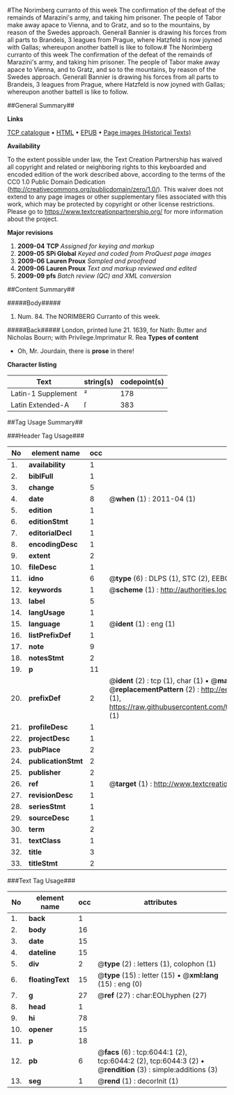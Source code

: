 #The Norimberg curranto of this week The confirmation of the defeat of the remainds of Marazini's army, and taking him prisoner. The people of Tabor make away apace to Vienna, and to Gratz, and so to the mountains, by reason of the Swedes approach. Generall Bannier is drawing his forces from all parts to Brandeis, 3 leagues from Prague, where Hatzfeld is now joyned with Gallas; whereupon another battell is like to follow.#
The Norimberg curranto of this week The confirmation of the defeat of the remainds of Marazini's army, and taking him prisoner. The people of Tabor make away apace to Vienna, and to Gratz, and so to the mountains, by reason of the Swedes approach. Generall Bannier is drawing his forces from all parts to Brandeis, 3 leagues from Prague, where Hatzfeld is now joyned with Gallas; whereupon another battell is like to follow.

##General Summary##

**Links**

[TCP catalogue](http://www.ota.ox.ac.uk/tcp/)  • 
[HTML](http://tei.it.ox.ac.uk/tcp/Texts-HTML/free/A08/A08148.html)  • 
[EPUB](http://tei.it.ox.ac.uk/tcp/Texts-EPUB/free/A08/A08148.epub) • 
[Page images (Historical Texts)](https://historicaltexts.jisc.ac.uk/eebo-99841459e)

**Availability**

To the extent possible under law, the Text Creation Partnership has waived all copyright and related or neighboring rights to this keyboarded and encoded edition of the work described above, according to the terms of the CC0 1.0 Public Domain Dedication (http://creativecommons.org/publicdomain/zero/1.0/). This waiver does not extend to any page images or other supplementary files associated with this work, which may be protected by copyright or other license restrictions. Please go to https://www.textcreationpartnership.org/ for more information about the project.

**Major revisions**

1. __2009-04__ __TCP__ *Assigned for keying and markup*
1. __2009-05__ __SPi Global__ *Keyed and coded from ProQuest page images*
1. __2009-06__ __Lauren Proux__ *Sampled and proofread*
1. __2009-06__ __Lauren Proux__ *Text and markup reviewed and edited*
1. __2009-09__ __pfs__ *Batch review (QC) and XML conversion*

##Content Summary##

#####Body#####

1. Num. 84. The NORIMBERG Curranto of this week.

#####Back#####
London, printed Iune 21. 1639, for Nath: Butter and Nicholas Bourn; with Privilege.Imprimatur R. Rea
**Types of content**

  * Oh, Mr. Jourdain, there is **prose** in there!

**Character listing**


|Text|string(s)|codepoint(s)|
|---|---|---|
|Latin-1 Supplement|²|178|
|Latin Extended-A|ſ|383|

##Tag Usage Summary##

###Header Tag Usage###

|No|element name|occ|attributes|
|---|---|---|---|
|1.|__availability__|1||
|2.|__biblFull__|1||
|3.|__change__|5||
|4.|__date__|8| @__when__ (1) : 2011-04 (1)|
|5.|__edition__|1||
|6.|__editionStmt__|1||
|7.|__editorialDecl__|1||
|8.|__encodingDesc__|1||
|9.|__extent__|2||
|10.|__fileDesc__|1||
|11.|__idno__|6| @__type__ (6) : DLPS (1), STC (2), EEBO-CITATION (1), PROQUEST (1), VID (1)|
|12.|__keywords__|1| @__scheme__ (1) : http://authorities.loc.gov/ (1)|
|13.|__label__|5||
|14.|__langUsage__|1||
|15.|__language__|1| @__ident__ (1) : eng (1)|
|16.|__listPrefixDef__|1||
|17.|__note__|9||
|18.|__notesStmt__|2||
|19.|__p__|11||
|20.|__prefixDef__|2| @__ident__ (2) : tcp (1), char (1)  •  @__matchPattern__ (2) : ([0-9\-]+):([0-9IVX]+) (1), (.+) (1)  •  @__replacementPattern__ (2) : http://eebo.chadwyck.com/downloadtiff?vid=$1&page=$2 (1), https://raw.githubusercontent.com/textcreationpartnership/Texts/master/tcpchars.xml#$1 (1)|
|21.|__profileDesc__|1||
|22.|__projectDesc__|1||
|23.|__pubPlace__|2||
|24.|__publicationStmt__|2||
|25.|__publisher__|2||
|26.|__ref__|1| @__target__ (1) : http://www.textcreationpartnership.org/docs/. (1)|
|27.|__revisionDesc__|1||
|28.|__seriesStmt__|1||
|29.|__sourceDesc__|1||
|30.|__term__|2||
|31.|__textClass__|1||
|32.|__title__|3||
|33.|__titleStmt__|2||


###Text Tag Usage###

|No|element name|occ|attributes|
|---|---|---|---|
|1.|__back__|1||
|2.|__body__|16||
|3.|__date__|15||
|4.|__dateline__|15||
|5.|__div__|2| @__type__ (2) : letters (1), colophon (1)|
|6.|__floatingText__|15| @__type__ (15) : letter (15)  •  @__xml:lang__ (15) : eng (0)|
|7.|__g__|27| @__ref__ (27) : char:EOLhyphen (27)|
|8.|__head__|1||
|9.|__hi__|78||
|10.|__opener__|15||
|11.|__p__|18||
|12.|__pb__|6| @__facs__ (6) : tcp:6044:1 (2), tcp:6044:2 (2), tcp:6044:3 (2)  •  @__rendition__ (3) : simple:additions (3)|
|13.|__seg__|1| @__rend__ (1) : decorInit (1)|
